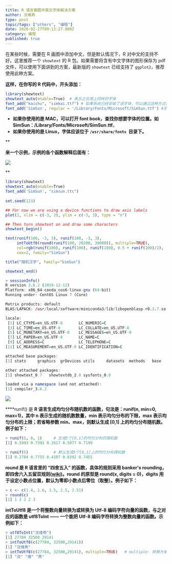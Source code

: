 ```yaml
---
title: R 语言画图中英文字体解决方案
author: 沈维燕
type: post
topic/tags: ["others", "编程"]
date: 2020-02-27T09:13:27.000Z
category: 编程
published: true
---
```


在某些时候，需要在 R 画图中添加中文，但是默认情况下，R 对中文的支持不好。这里推荐一个 `showtext` 的 R 包。如果需要将含有中文字体的图形保存为 pdf 文件，可以使用下面讲到的方案，最新版的 `showtext` 已经支持了 `ggplot2`，推荐使用此种方案。

**这样，在你写的 R 代码中，开头添加：**

```r
library(showtext)
showtext_auto(enable=True)	# 表示之后用上同样的字体
font_add("kaishu", "simkai.ttf") # 如果系统已经安装了该字体，可以通过这种方式调用
font_add('SimSun', regular = '/Library/Fonts/Microsoft/SimSun.ttf') #添加字体, 必须给定指定的字体的位置
```

- **如果你使用的是 MAC，可以打开 font book，查找你想要字体的位置。如 SimSun：/Library/Fonts/Microsoft/SimSun.ttf**。
- **如果你使用的是 Linux，字体应该位于 `/usr/share/fonts`  目录下。**

**

**来一个示例，示例的各个函数解释后面有：**

**![](https://note.bioitee.com/yuque/0/2020/png/126032/1582790366836-0fe8ed2e-b492-40b6-9f7f-e5041622f202.png#align=left&display=inline&height=98&name=image.png&originHeight=98&originWidth=651&size=13273&status=done&style=none&width=651)**

**
```r
library(showtext)
showtext_auto(enable=True)
font_add('SimSun', "simsun.ttc")
         
set.seed(123)

## For now we are using a device functions to draw axis labels
plot(1, xlim = c(-3, 3), ylim = c(-3, 3), type = "n")

## Then turn showtext on and draw some characters
showtext_begin()

text(runif(100, -3, 3), runif(100, -3, 3), 
     intToUtf8(round(runif(100, 20200, 30000)), multiple=TRUE), 
     col=rgb(runif(100), runif(100), runif(100), 0.5 + runif(100)/2), 
     cex=2, family="SimSun")

title("随机汉字", family="SimSun")

showtext_end()
```

```r
> sessionInfo()
R version 3.6.2 (2019-12-12)
Platform: x86_64-conda_cos6-linux-gnu (64-bit)
Running under: CentOS Linux 7 (Core)

Matrix products: default
BLAS/LAPACK: /usr/local/software/miniconda3/lib/libopenblasp-r0.3.7.so

locale:
 [1] LC_CTYPE=en_US.UTF-8       LC_NUMERIC=C
 [3] LC_TIME=en_US.UTF-8        LC_COLLATE=en_US.UTF-8
 [5] LC_MONETARY=en_US.UTF-8    LC_MESSAGES=en_US.UTF-8
 [7] LC_PAPER=en_US.UTF-8       LC_NAME=C
 [9] LC_ADDRESS=C               LC_TELEPHONE=C
[11] LC_MEASUREMENT=en_US.UTF-8 LC_IDENTIFICATION=C

attached base packages:
[1] stats     graphics  grDevices utils     datasets  methods   base

other attached packages:
[1] showtext_0.7   showtextdb_2.0 sysfonts_0.8

loaded via a namespace (and not attached):
[1] compiler_3.6.2
```

![](https://note.bioitee.com/yuque/0/2020/png/126032/1582790619719-5c33f032-7a98-4c4d-90db-79bdc71420df.png#align=left&display=inline&height=710&name=image.png&originHeight=710&originWidth=688&size=164420&status=done&style=none&width=688)

****runif() 是 **R 语言生成均匀分布随机数的函数，句法是：runif(n, min=0, max=1)，其中 n 表示生成的随机数数量，min 表示均匀分布的下限，max 表示均匀分布的上限；若省略参数 min、max，则默认生成 [0,1] 上的均匀分布随机数。例子如下：**

```r
> runif(5, 0, 1)     # 生成5个[0,1]的均匀分布的随机数
[1] 0.5993 0.7391 0.2617 0.5077 0.7199 

> runif(5)           # 默认生成5个[0,1]上的均匀分布随机数
[1] 0.2784 0.7755 0.4107 0.8392 0.7455
```


**round 是 R 语言里的 “四舍五入” 的函数，具体的规则采用 banker's rounding，即四舍六入五留双规则([wiki](http://zh.wikipedia.org/wiki/%E6%95%B8%E5%80%BC%E4%BF%AE%E7%B4%84%E8%A6%8F%E5%89%87))。round 的原型是 round(x, digits = 0)，digits 用于设定小数点位置，默认为零即小数点后零位（取整）。例子如下：**

```r
> c <- c(1.4, 1.6, 1.5, 2.5, 2.51)
> round(c)
[1] 1 2 2 2 3
```


**intToUtf8 是一个将整数向量转换为或转换为 Utf-8 编码字符向量的函数，与之对应的函数是 utf8ToInt —— 一个能把 Utf-8 编码字符转换为整数向量的函数。示例如下：**

```r
> utf8ToInt("沈维燕")
[1] 27784 32500 29141
> intToUtf8(c(27784, 32500,29141))
[1] "沈维燕"
> intToUtf8(c(27784, 32500,29141), multiple=TRUE)	# multiple: 转换为单个字符串还是多个单独的字符
[1] "沈" "维" "燕"
```


